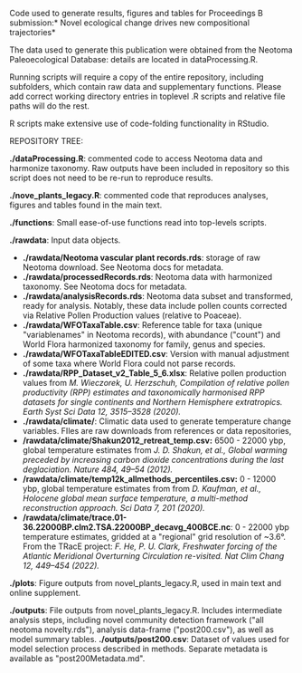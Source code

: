 Code used to generate results, figures and tables for Proceedings B submission:* Novel ecological change drives new compositional trajectories*

The data used to generate this publication were obtained from the Neotoma Paleoecological Database: details are located in dataProcessing.R.

Running scripts will require a copy of the entire repository, including subfolders, which contain raw data and supplementary functions. Please add correct working directory entries in toplevel .R scripts and relative file paths will do the rest.

R scripts make extensive use of code-folding functionality in RStudio.

REPOSITORY TREE:

**./dataProcessing.R**: commented code to access Neotoma data and harmonize taxonomy. Raw outputs have been included in repository so this script does not need to be re-run to reproduce results.

**./nove\_plants\_legacy.R**: commented code that reproduces analyses, figures and tables found in the main text.

**./functions**: Small ease-of-use functions read into top-levels scripts.

**./rawdata**: Input data objects.
* 	**./rawdata/Neotoma vascular plant records.rds**: storage of raw Neotoma download. See Neotoma docs for metadata.
* 	**./rawdata/processedRecords.rds**: Neotoma data with harmonized taxonomy. See Neotoma docs for metadata.
* 	**./rawdata/analysisRecords.rds**: Neotoma data subset and transformed, ready for analysis. Notably, these data include pollen counts corrected via Relative Pollen Production values (relative to Poaceae).
* 	**./rawdata/WFOTaxaTable.csv**: Reference table for taxa (unique "variablenames" in Neotoma records), with abundance ("count") and World Flora harmonized taxonomy for family, genus and species.
* 	**./rawdata/WFOTaxaTableEDITED.csv**: Version with manual adjustment of some taxa where World Flora could not parse records.
*  **./rawdata/RPP\_Dataset\_v2\_Table\_5\_6.xlsx**: Relative pollen production values from *M. Wieczorek, U. Herzschuh, Compilation of relative pollen productivity (RPP) estimates and taxonomically  harmonised RPP datasets for single continents and Northern Hemisphere extratropics. Earth Syst Sci Data 12, 3515–3528 (2020).*
* 	**./rawdata/climate/**: Climatic data used to generate temperature change variables. FIles are raw downloads from references or data repositories,
*	**/rawdata/climate/Shakun2012\_retreat\_temp.csv:** 6500 - 22000 ybp, global temperature estimates from *J. D. Shakun, et al., Global warming preceded by increasing carbon dioxide concentrations during the last deglaciation. Nature 484, 49–54 (2012).*
*	**/rawdata/climate/temp12k\_allmethods\_percentiles.csv:** 0 - 12000 ybp, global temperature estimates from from *D. Kaufman, et al., Holocene global mean surface temperature, a multi-method reconstruction approach. Sci Data 7, 201 (2020).*
*	**/rawdata/climate/trace.01-36.22000BP.clm2.TSA.22000BP\_decavg\_400BCE.nc**: 0 - 22000 ybp temperature estimates, gridded at a "regional" grid resolution of ~3.6&deg;. From the TRacE project: *F. He, P. U. Clark, Freshwater forcing of the Atlantic Meridional Overturning Circulation re-visited. Nat Clim Chang 12, 449–454 (2022).*

**./plots**: Figure outputs from novel_plants_legacy.R, used in main text and online supplement.

**./outputs**: File outputs from novel_plants_legacy.R. Includes intermediate analysis steps, including novel community detection framework ("all neotoma novelty.rds"), analysis data-frame ("post200.csv"), as well as model summary tables.
**./outputs/post200.csv**: Dataset of values used for model selection process described in methods. Separate metadata is available as "post200Metadata.md".

